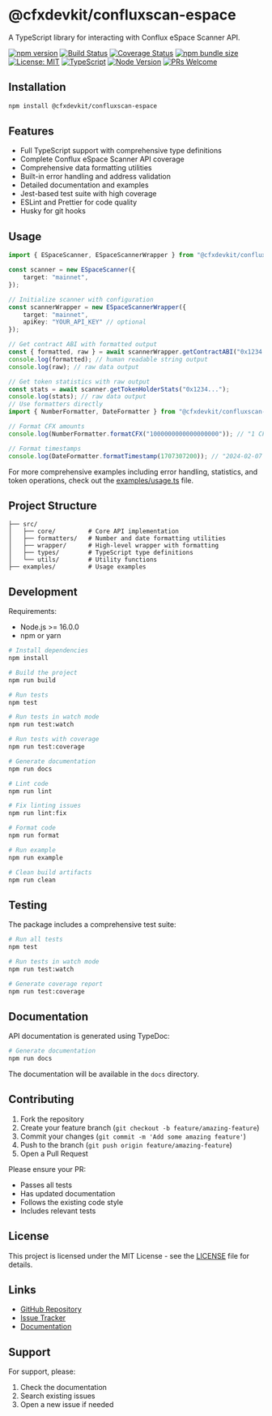 # @cfxdevkit/confluxscan-espace

A TypeScript library for interacting with Conflux eSpace Scanner API.

[![npm version](https://img.shields.io/npm/v/@cfxdevkit/confluxscan-espace)](https://www.npmjs.com/package/@cfxdevkit/confluxscan-espace)
[![Build Status](https://img.shields.io/github/actions/workflow/status/cfxdevkit/confluxscan-espace/ci.yml)](https://github.com/cfxdevkit/confluxscan-espace/actions)
[![Coverage Status](https://codecov.io/gh/cfxdevkit/confluxscan-espace/branch/main/graph/badge.svg)](https://codecov.io/gh/cfxdevkit/confluxscan-espace)
[![npm bundle size](https://img.shields.io/bundlephobia/minzip/@cfxdevkit/confluxscan-espace)](https://bundlephobia.com/package/@cfxdevkit/confluxscan-espace)
[![License: MIT](https://img.shields.io/badge/License-MIT-yellow.svg)](https://opensource.org/licenses/MIT)
[![TypeScript](https://img.shields.io/badge/TypeScript-5.0-blue.svg)](https://www.typescriptlang.org/)
[![Node Version](https://img.shields.io/node/v/@cfxdevkit/confluxscan-espace)](https://www.npmjs.com/package/@cfxdevkit/confluxscan-espace)
[![PRs Welcome](https://img.shields.io/badge/PRs-welcome-brightgreen.svg)](https://github.com/cfxdevkit/confluxscan-espace/pulls)


## Installation

```bash
npm install @cfxdevkit/confluxscan-espace
```

## Features

- Full TypeScript support with comprehensive type definitions
- Complete Conflux eSpace Scanner API coverage
- Comprehensive data formatting utilities
- Built-in error handling and address validation
- Detailed documentation and examples
- Jest-based test suite with high coverage
- ESLint and Prettier for code quality
- Husky for git hooks

## Usage

```typescript
import { ESpaceScanner, ESpaceScannerWrapper } from "@cfxdevkit/confluxscan-espace";

const scanner = new ESpaceScanner({
    target: "mainnet", 
});

// Initialize scanner with configuration
const scannerWrapper = new ESpaceScannerWrapper({ 
    target: "mainnet", 
    apiKey: "YOUR_API_KEY" // optional
});

// Get contract ABI with formatted output
const { formatted, raw } = await scannerWrapper.getContractABI("0x1234...");
console.log(formatted); // human readable string output
console.log(raw); // raw data output

// Get token statistics with raw output
const stats = await scanner.getTokenHolderStats("0x1234...");
console.log(stats); // raw data output
// Use formatters directly
import { NumberFormatter, DateFormatter } from "@cfxdevkit/confluxscan-espace";

// Format CFX amounts
console.log(NumberFormatter.formatCFX("1000000000000000000")); // "1 CFX"

// Format timestamps
console.log(DateFormatter.formatTimestamp(1707307200)); // "2024-02-07 12:00:00"

```
For more comprehensive examples including error handling, statistics, and token operations, check out the [examples/usage.ts](examples/usage.ts) file.

## Project Structure

```
├── src/
│   ├── core/         # Core API implementation
│   ├── formatters/   # Number and date formatting utilities
│   ├── wrapper/      # High-level wrapper with formatting
│   ├── types/        # TypeScript type definitions
│   └── utils/        # Utility functions
├── examples/         # Usage examples
```

## Development

Requirements:
- Node.js >= 16.0.0
- npm or yarn

```bash
# Install dependencies
npm install

# Build the project
npm run build

# Run tests
npm test

# Run tests in watch mode
npm run test:watch

# Run tests with coverage
npm run test:coverage

# Generate documentation
npm run docs

# Lint code
npm run lint

# Fix linting issues
npm run lint:fix

# Format code
npm run format

# Run example
npm run example

# Clean build artifacts
npm run clean
```

## Testing

The package includes a comprehensive test suite:

```bash
# Run all tests
npm test

# Run tests in watch mode
npm run test:watch

# Generate coverage report
npm run test:coverage
```

## Documentation

API documentation is generated using TypeDoc:

```bash
# Generate documentation
npm run docs
```

The documentation will be available in the `docs` directory.

## Contributing

1. Fork the repository
2. Create your feature branch (`git checkout -b feature/amazing-feature`)
3. Commit your changes (`git commit -m 'Add some amazing feature'`)
4. Push to the branch (`git push origin feature/amazing-feature`)
5. Open a Pull Request

Please ensure your PR:
- Passes all tests
- Has updated documentation
- Follows the existing code style
- Includes relevant tests

## License

This project is licensed under the MIT License - see the [LICENSE](LICENSE) file for details.

## Links

- [GitHub Repository](https://github.com/cfxdevkit/espace-scanner)
- [Issue Tracker](https://github.com/cfxdevkit/espace-scanner/issues)
- [Documentation](https://cfxdevkit.github.io/espace-scanner)

## Support

For support, please:
1. Check the documentation
2. Search existing issues
3. Open a new issue if needed 